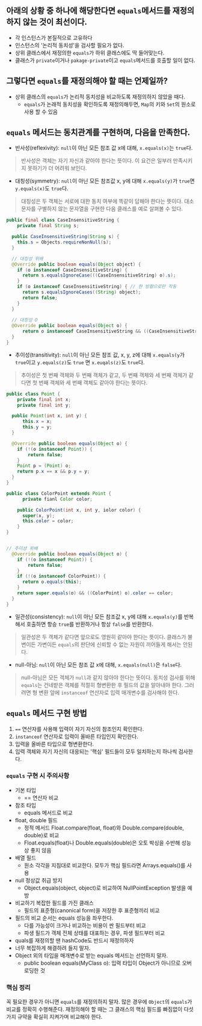 ## 아래의 상황 중 하나에 해당한다면 `equals`메서드를 재정의 하지 않는 것이 최선이다.

- 각 인스턴스가 본질적으로 고유하다
- 인스턴스의 '논리적 동치성'을 검사할 필요가 없다.
- 상위 클래스에서 재정의한 `equals`가 하위 클래스에도 딱 들어맞는다.
- 클래스가 `private`이거나 `pakage-private`이고 `equals`메서드를 호출할 일이 없다.

## 그렇다면 `equals`를 재정의해야 할 때는 언제일까?

- 상위 클래스의 `equals`가 논리적 동치성을 비교하도록 재정의하지 않았을 때다.
  - `equals`가 논래적 동치성을 확인하도록 재정의해두면, `Map`의 키와 `Set`의 원소로 사용 할 수 있음

## `equals` 메서드는 동치관계를 구현하며, 다음을 만족한다.
- 반사성(reflexivity): `null`이 아닌 모든 참조 값 x에 대해, `x.equals(x)`는 `true`다.
> 반사성은 객체는 자기 자신과 같아야 한다는 뜻이다. 이 요건은 일부러 만족시키지 못하기가 더 어려워 보인다.

- 대칭성(symmetry): `null`이 아닌 모든 참조값 x, y에 대해 `x.equals(y)`가 `true`면 `y.equals(x)`도 `true`다.
> 대칭성은 두 객체는 서로에 대한 동치 여부에 똑같이 답해야 한다는 뜻이다. 대소문자를 구별하지 않는 문자열을 구현한 다음 클래스를 예로 살펴볼 수 있다.
```java
public final class CaseInsensitiveString {
    private final String s;

  public CaseInsensitiveString(String s) {
    this.s = Objects.requireNonNull(s);
  }

  // 대칭성 위배
  @Override public boolean equals(Object object) {
    if (o instanceof CaseInsensitiveString) {
      return s.equalsIgnoreCase(((CaseInsensitiveString) o).s);
    }
    if (o instanceof CaseInsensitiveString) { // 한 방향으로만 작동
      return s.equalsIgnoreCases((String) object);
      return false;
    }
  }
  
  // 대칭성 O
  @Override public boolean equals(Object o) {
      return o instanceof CaseInsensitiveString && ((CaseInsensitiveString) o).s.equalsIgnoreCase(s);
  }
}
```

- 추이성(transitivity): `null`이 아닌 모든 참조 값, x, y, z에 대해 `x.equals(y`가 `true`이고 `y.equals(z)`도 `true` 면 `x.euqals(z)`도 `true`다.
> 추이성은 첫 번째 객체와 두 번째 객체가 같고, 두 번째 객체와 세 번째 객체가 같다면 첫 번째 객체와 세 번째 객체도 같아야 한다는 뜻이다.
```java
public class Point {
    private final int x;
    private final int y;

  public Point(int x, int y) {
      this.x = x;
      this.y = y;
  }

  @Override public boolean equals(Object o) {
    if (!(o instanceof Point)) {
        return false;
    }
    Point p = (Point) o;
    return p.x == x && p.y = y;
  }
}

public class ColorPoint extends Point {
      private fianl Color color;

    public ColorPoint(int x, int y, iolor color) {
      super(x, y);
      this.color = color;
    }
}


// 추이성 위배
  @Override public boolean equals(Object o) {
    if (!(o instanceof Point)) {
        return false;
    }
    if (!(o instanceof ColorPoint)) {
      return o.equals(this);
    }
    return super.equals(o) && ((ColorPoint) o).color == color;
  }
}
```

- 일관성(consistency): `null`이 아닌 모든 참조값 x, y에 대해 `x.equals(y)`를 반복해서 호출하면 항승 `true`를 반환하거나 항상 `false`를 반환한다.
> 일관성은 두 객체가 같다면 앞으로도 영원히 같아야 한다는 뜻이다. 클래스가 불변이든 가변이든 `equals`의 판단에 신뢰할 수 없는 자원이 끼어들게 해서는 안된다.  

- null-아님: `null`이 아닌 모든 참조 값 x에 대해, `x.equals(null)`은 `false`다.
> null-아님은 모든 객체가 `null`과 같지 않아야 한다는 뜻이다. 동치성 검사를 위해 `equals`는 건네받은 객체를 적절히 형변환한 후 필드의 값을 알아내야 한다. 그러려면 형 변환 앞에 `instanceof` 연산자로 입력 매개변수를 검사해야 한다. 

## `equals` 메서드 구현 방법
1. `==` 연산자를 사용해 입력이 자기 자신의 참조인지 확인한다.
2. `instanceof` 연산자로 입력이 올바른 타입인지 확인한다.
3. 입력을 올바른 타입으로 형변환한다.
4. 입력 객체와 자기 자신의 대응되는 '핵심' 필드들이 모두 일치하는지 하나씩 검사한다.

### `equals` 구현 시 주의사항
- 기본 타입
  - == 연산자 비교
- 참조 타입
  - equals 메서드로 비교
- float, double 필드
  - 정적 메서드 Float.compare(float, float)와 Double.compare(double, double)로 비교
  - Float.equals(float)나 Double.equals(double)은 오토 박싱을 수반해 성능상 좋지 않음
- 배열 필드
  - 원소 각각을 지침대로 비교한다. 모두가 핵심 필드라면 Arrays.equals()를 사용
- null 정상값 취급 방지
  - Object.equals(object, object)로 비교하여 NullPointException 발생을 예방
- 비교하기 복잡한 필드를 가진 클래스
  - 필드의 표준형(canonical form)을 저장한 후 표준형끼리 비교
- 필드의 비교 순서는 equals 성능을 좌우한다.
  - 다를 가능성이 크거나 비교하는 비용이 싼 필드부터 비교
  - 파생 필드가 객체 전체 상태를 대표하는 경우, 파생 필드부터 비교
- quals를 재정의할 땐 hashCode도 반드시 재정의하자
- 너무 복잡하게 해결하려 들지 말자.
- Object 외의 타입을 매개변수로 받는 equals 메서드는 선언하지 말자.
  - public boolean equals(MyClass o): 입력 타입이 Object가 아니므로 오버로딩한 것

### 핵심 정리
꼭 필요한 경우가 아니면 `equals`를 재정의하지 말자. 많은 경우에 `Object`의 `equals`가 비교를 정확히 수행해준다. 재정의해야 할 때는 그 클래스의 핵심 필드를 빠짐없이 다섯 가지 규약을 확실히 지켜가며 비교해야 한다.